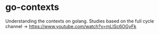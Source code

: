 # go-contexts
Understanding the contexts on golang.
Studies based on the full cycle channel -> https://www.youtube.com/watch?v=mLISc6OGyFk
